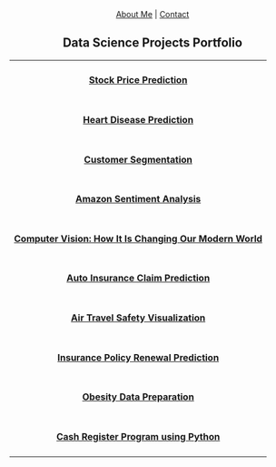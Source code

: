 <div align="center">
<a href="/about.html">About Me</a> | <a href="/contact.html">Contact</a>
</div>

<h2 align="center">Data Science Projects Portfolio</h2>

<table>
    <tr>
      <td style="vertical-align:middle">
        <h4 align="Center"><a href="https://github.com/Shilpakolekar/Data-Science-Projects/tree/main/Stock%20Price%20Prediction">Stock Price Prediction</a></h4>
      </td> 
    </tr>
    <tr>
      <td style="vertical-align:middle">
        <h4 align="Center"><a href="https://github.com/Shilpakolekar/Data-Science-Projects/tree/main/Heart%20Disease%20Prediction">Heart Disease Prediction</a></h4>
      </td> 
    </tr>
    <tr>
      <td style="vertical-align:middle">
        <h4 align="Center"><a href="https://github.com/Shilpakolekar/Data-Science-Projects/tree/main/Customer%20Segmentation">Customer Segmentation</a></h4>
      </td> 
    </tr>
    <tr>
      <td style="vertical-align:middle">
        <h4 align="Center"><a href="https://github.com/Shilpakolekar/Data-Science-Projects/tree/main/Amazon%20Sentiment%20Analysis">Amazon Sentiment Analysis</a></h4>
      </td> 
    </tr>
    <tr>
      <td style="vertical-align:middle">
        <h4 align="Center"><a href="https://github.com/Shilpakolekar/Data-Science-Projects/tree/main/Computer%20Vision%20How%20It%20Is%20Changing%20Our%20Modern%20World%20-%20Research%20Paper">Computer Vision: How It Is Changing Our Modern World</a></h4>
      </td> 
    </tr>
    <tr>
      <td style="vertical-align:middle">
        <h4 align="Center"><a href="https://github.com/Shilpakolekar/Data-Science-Projects/tree/main/Auto%20Insurance%20Claim%20Prediction">Auto Insurance Claim Prediction</a></h4>
      </td> 
    </tr>
    <tr>
      <td style="vertical-align:middle">
        <h4 align="Center"><a href="https://github.com/Shilpakolekar/Data-Science-Projects/tree/main/Air%20Travel%20Safety%20Visualization">Air Travel Safety Visualization</a></h4>
      </td> 
    </tr>
    <tr>
      <td style="vertical-align:middle">
        <h4 align="Center"><a href="https://github.com/Shilpakolekar/Data-Science-Projects/tree/main/Insurance%20Policy%20Renewal%20Prediction">Insurance Policy Renewal Prediction</a></h4>
      </td> 
    </tr>
    <tr>
      <td style="vertical-align:middle">
        <h4 align="Center"><a href="https://github.com/Shilpakolekar/Data-Science-Projects/tree/main/Obesity%20Data%20Preparation">Obesity Data Preparation</a></h4>
      </td> 
    </tr>
    <tr>
      <td style="vertical-align:middle">
        <h4 align="Center"><a href="https://github.com/Shilpakolekar/Data-Science-Projects/tree/main/Cash%20Register%20Program%20using%20Python">Cash Register Program using Python</a></h4>
      </td> 
    </tr>
</table>


